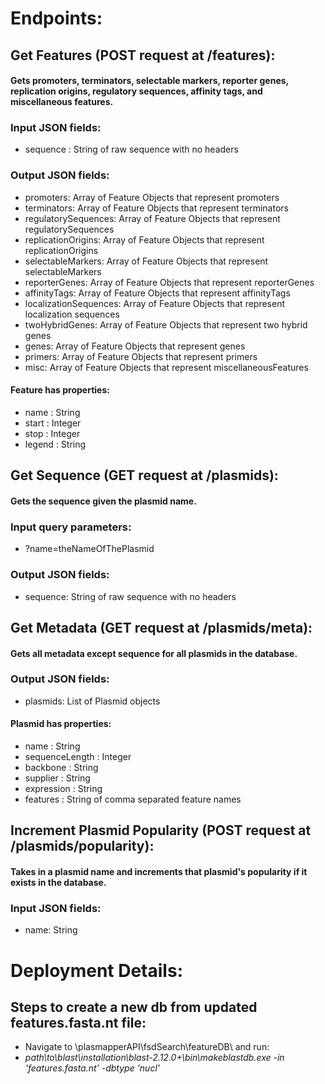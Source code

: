 # **Endpoints**:
## **Get Features** (POST request at /features):
#### Gets promoters, terminators, selectable markers, reporter genes, replication origins, regulatory sequences, affinity tags, and miscellaneous features.
### **Input JSON fields**:
* sequence : String of raw sequence with no headers
### **Output JSON fields**:
* promoters: Array of Feature Objects that represent promoters
* terminators: Array of Feature Objects that represent terminators
* regulatorySequences: Array of Feature Objects that represent regulatorySequences
* replicationOrigins: Array of Feature Objects that represent replicationOrigins
* selectableMarkers: Array of Feature Objects that represent selectableMarkers
* reporterGenes: Array of Feature Objects that represent reporterGenes
* affinityTags: Array of Feature Objects that represent affinityTags
* localizationSequences: Array of Feature Objects that represent localization sequences
* twoHybridGenes: Array of Feature Objects that represent two hybrid genes
* genes: Array of Feature Objects that represent genes
* primers: Array of Feature Objects that represent primers
* misc: Array of Feature Objects that represent miscellaneousFeatures
#### Feature has properties:
* name : String
* start : Integer
* stop : Integer
* legend : String

## **Get Sequence** (GET request at /plasmids):
#### Gets the sequence given the plasmid name.
### **Input query parameters**:
* ?name=theNameOfThePlasmid
### **Output JSON fields**:
* sequence: String of raw sequence with no headers

## **Get Metadata** (GET request at /plasmids/meta):
#### Gets all metadata except sequence for all plasmids in the database.
### **Output JSON fields**:
* plasmids: List of Plasmid objects
#### Plasmid has properties:
* name : String
* sequenceLength : Integer
* backbone : String
* supplier : String
* expression : String
* features : String of comma separated feature names

## **Increment Plasmid Popularity** (POST request at /plasmids/popularity):
#### Takes in a plasmid name and increments that plasmid's popularity if it exists in the database.
### **Input JSON fields**:
* name: String

# **Deployment Details**:
## Steps to create a new db from updated features.fasta.nt file:
* Navigate to \plasmapperAPI\fsdSearch\featureDB\ and run:
* *path\to\blast\installation\blast-2.12.0+\bin\makeblastdb.exe -in 'features.fasta.nt' -dbtype 'nucl'*
